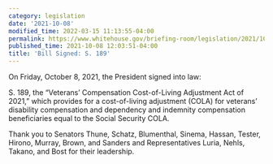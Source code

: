 ```yaml
---
category: legislation
date: '2021-10-08'
modified_time: 2022-03-15 11:13:55-04:00
permalink: https://www.whitehouse.gov/briefing-room/legislation/2021/10/08/bill-signed-s-189/
published_time: 2021-10-08 12:03:51-04:00
title: 'Bill Signed: S. 189'
---
```

 
On Friday, October 8, 2021, the President signed into law:

S. 189, the “Veterans’ Compensation Cost-of-Living Adjustment Act of
2021,” which provides for a cost-of-living adjustment (COLA) for
veterans’ disability compensation and dependency and indemnity
compensation beneficiaries equal to the Social Security COLA.

Thank you to Senators Thune, Schatz, Blumenthal, Sinema, Hassan, Tester,
Hirono, Murray, Brown, and Sanders and Representatives Luria, Nehls,
Takano, and Bost for their leadership.
